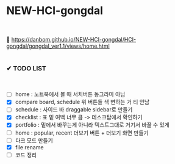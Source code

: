 # NEW-HCI-gongdal
<br>

👋 https://danbom.github.io/NEW-HCI-gongdal/HCI-gongdal/gongdal_ver1.1/views/home.html
<br>
<br>

<h3>
✔ TODO LIST
</h3>
<br>

- [ ] home : 노트북에서 볼 때 서치버튼 동그라미 아님
- [x] compare board, schedule 위 버튼들 색 변하는 거 티 안남
- [ ] schedule : 사이드 바 draggable sidebar로 만들기
- [x] checklist : 표 밑 여백 너무 큼 -> 데스크탑에서 확인하기
- [x] portfolio : 밑에서 바꾸는게 아니라 텍스트그대로 거기서 바꿀 수 있게
- [ ] home : popular, recent 더보기 버튼 + 더보기 화면 만들기
- [ ] 다크 모드 만들기
- [x] file rename
- [ ] 코드 정리
